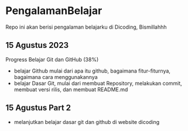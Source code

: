 # PengalamanBelajar
Repo ini akan berisi pengalaman belajarku di Dicoding, Bismillahhh

15 Agustus 2023
--
Progress Belajar Git dan GitHub (38%)
- belajar Github mulai dari apa itu github, bagaimana fitur-fiturnya, bagaimana cara menggunakannya
- belajar Dasar Git, mulai dari membuat Repository, melakukan commit, membuat versi rilis, dan membuat README.md

15 Agustus Part 2
--
* melanjutkan belajar dasar git dan github di website dicoding
